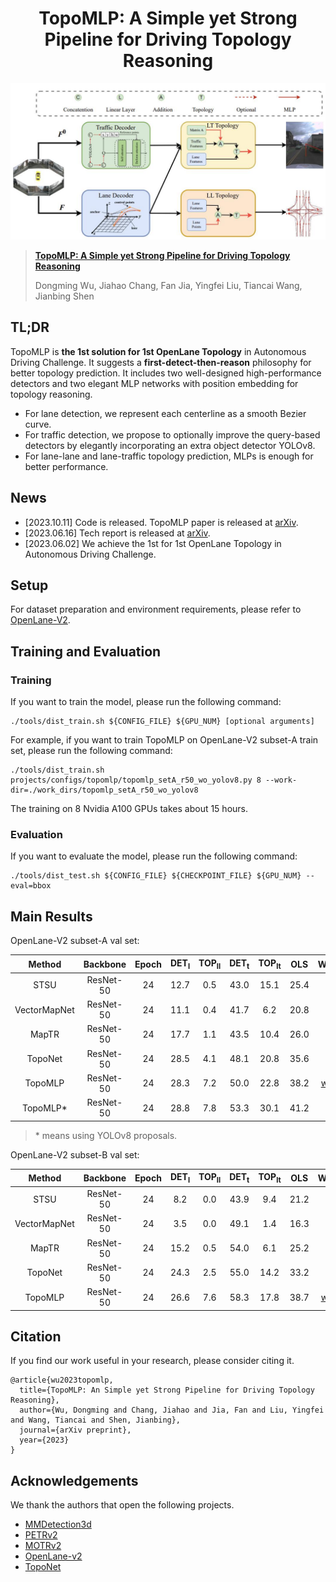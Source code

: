<div align="center">
<h1>
<b>
TopoMLP: A Simple yet Strong Pipeline for Driving Topology Reasoning</b>
</h1>
</div>

<p align="center"><img src="./figs/method.jpg" width="800"/></p>

> **[TopoMLP: A Simple yet Strong Pipeline for Driving Topology Reasoning](https://arxiv.org/abs/2310.06753)**
>
> Dongming Wu, Jiahao Chang, Fan Jia, Yingfei Liu, Tiancai Wang, Jianbing Shen

## TL;DR
TopoMLP is **the 1st solution for 1st OpenLane Topology** in Autonomous Driving Challenge.
It suggests a **first-detect-then-reason** philosophy for
better topology prediction. 
It includes two well-designed high-performance detectors and two elegant MLP networks with position
embedding for topology reasoning.


- For lane detection, we represent each centerline as a smooth
Bezier curve.
- For traffic detection, we propose to optionally improve the query-based
detectors by elegantly incorporating an extra object detector YOLOv8.
- For lane-lane and lane-traffic topology prediction, MLPs is enough for better performance.

## News

- [2023.10.11] Code is released. TopoMLP paper is released at [arXiv](https://arxiv.org/abs/2310.06753).
- [2023.06.16] Tech report is released at [arXiv](https://arxiv.org/pdf/2306.09590.pdf).
- [2023.06.02] We achieve the 1st for 1st OpenLane Topology in Autonomous Driving Challenge.

## Setup

For dataset preparation and environment requirements, please refer to [OpenLane-V2](https://github.com/OpenDriveLab/OpenLane-V2/blob/master/docs/getting_started.md#download-data).

## Training and Evaluation

### Training
If you want to train the model, please run the following command:
```shell
./tools/dist_train.sh ${CONFIG_FILE} ${GPU_NUM} [optional arguments]
```
For example, if you want to train TopoMLP on OpenLane-V2 subset-A train set, please run the following command:
```shell
./tools/dist_train.sh projects/configs/topomlp/topomlp_setA_r50_wo_yolov8.py 8 --work-dir=./work_dirs/topomlp_setA_r50_wo_yolov8
```
The training on 8 Nvidia A100 GPUs takes about 15 hours.

### Evaluation

If you want to evaluate the model, please run the following command:
```shell
./tools/dist_test.sh ${CONFIG_FILE} ${CHECKPOINT_FILE} ${GPU_NUM} --eval=bbox
```



## Main Results

OpenLane-V2 subset-A val set:

|    Method    |  Backbone | Epoch | DET<sub>l</sub> | TOP<sub>ll</sub> | DET<sub>t</sub> | TOP<sub>lt</sub> | OLS  |                                                                                                    Weight/Log                                                                                                    |
|:------------:|:---------:|:-----:|:---------------:|:----------------:|:---------------:|:----------------:|:----:|:----------------------------------------------------------------------------------------------------------------------------------------------------------------------------------------------------------------:|
|     STSU     | ResNet-50 |  24   |      12.7       |       0.5        |      43.0       |       15.1       | 25.4 |                                                                                                        -                                                                                                         |
| VectorMapNet | ResNet-50 |  24   |      11.1       |       0.4        |      41.7       |       6.2        | 20.8 |                                                                                                        -                                                                                                         |
|    MapTR     | ResNet-50 |  24   |      17.7       |       1.1        |      43.5       |       10.4       | 26.0 |                                                                      -                                                                                                                                           |
|   TopoNet    | ResNet-50 |  24   |      28.5       |       4.1        |      48.1       |       20.8       | 35.6 |                                                                                                        -                                                                                                         |
|   TopoMLP    | ResNet-50 |  24   |      28.3       |       7.2        |      50.0       |       22.8       | 38.2 | [weight](https://github.com/wudongming97/TopoMLP/releases/download/v1.0/topomlp_setA_r50_wo_yolov8_e24.pth)/[log](https://github.com/wudongming97/TopoMLP/releases/download/v1.0/topomlp_setA_r50_wo_yolov8.log) |
|   TopoMLP*   | ResNet-50 |  24   |      28.8       |       7.8        |      53.3       |       30.1       | 41.2 ||

> $*$ means using YOLOv8 proposals.

OpenLane-V2 subset-B val set:

|    Method    |  Backbone | Epoch | DET<sub>l</sub> | TOP<sub>ll</sub> | DET<sub>t</sub> | TOP<sub>lt</sub> | OLS  |                                                                                                    Weight/Log                                                                                                    |
|:------------:|:---------:|:-----:|:---------------:|:----------------:|:---------------:|:----------------:|:----:|:----------------------------------------------------------------------------------------------------------------------------------------------------------------------------------------------------------------:|
|     STSU     | ResNet-50 |  24   |       8.2       |       0.0        |      43.9       |       9.4        | 21.2 |                                                                                                        -                                                                                                         |
| VectorMapNet | ResNet-50 |  24   |       3.5       |       0.0        |      49.1       |       1.4        | 16.3 |                                                                                                        -                                                                                                         |
|    MapTR     | ResNet-50 |  24   |      15.2       |       0.5        |      54.0       |       6.1        | 25.2 |                                                                   -                                                                                                                                              |
|   TopoNet    | ResNet-50 |  24   |      24.3       |       2.5        |      55.0       |       14.2       | 33.2 |                                                                                                        -                                                                                                         |
|   TopoMLP    | ResNet-50 |  24   |      26.6       |       7.6        |      58.3       |       17.8       | 38.7 | [weight](https://github.com/wudongming97/TopoMLP/releases/download/v1.0/topomlp_setB_r50_wo_yolov8_e24.pth)/[log](https://github.com/wudongming97/TopoMLP/releases/download/v1.0/topomlp_setB_r50_wo_yolov8.log) |



## Citation
If you find our work useful in your research, please consider citing it.

```
@article{wu2023topomlp,
  title={TopoMLP: An Simple yet Strong Pipeline for Driving Topology Reasoning},
  author={Wu, Dongming and Chang, Jiahao and Jia, Fan and Liu, Yingfei and Wang, Tiancai and Shen, Jianbing},
  journal={arXiv preprint},
  year={2023}
}
```


## Acknowledgements
We thank the authors that open the following projects. 
- [MMDetection3d](https://github.com/open-mmlab/mmdetection3d)
- [PETRv2](https://github.com/megvii-research/PETR)
- [MOTRv2](https://github.com/megvii-research/MOTRv2)
- [OpenLane-v2](https://github.com/OpenDriveLab/OpenLane-V2)
- [TopoNet](https://github.com/OpenDriveLab/TopoNet)






